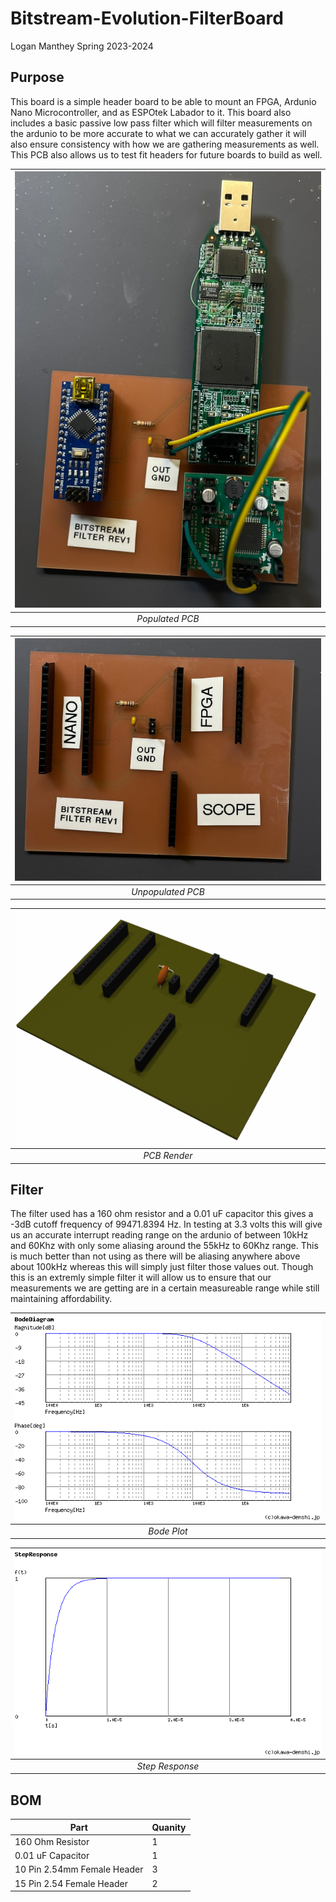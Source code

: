 # Bitstream-Evolution-FilterBoard
Logan Manthey Spring 2023-2024

## Purpose
This board is a simple header board to be able to mount an FPGA, Ardunio Nano Microcontroller, and as ESPOtek Labador to it. This board also includes a basic passive low pass filter which will filter measurements on the ardunio to be more accurate to what we can accurately gather it will also ensure consistency with how we are gathering measurements as well. This PCB also allows us to test fit headers for future boards to build as well. 

| ![PCBRende:r](Bitstream_Evolution_Filterboard/Images/PopulatedBoard.png) | 
|:--:| 
| *Populated PCB* |


| ![PCBRende:r](Bitstream_Evolution_Filterboard/Images/CompletedBoard.png) | 
|:--:| 
| *Unpopulated PCB* |


| ![PCBRende:r](Bitstream_Evolution_Filterboard/Images/RenderV1.png) | 
|:--:| 
| *PCB Render* |

## Filter
The filter used has a 160 ohm resistor and a 0.01 uF capacitor this gives a -3dB cutoff frequency of 99471.8394 Hz. In testing at 3.3 volts this will give us an accurate interrupt reading range on the ardunio of between 10kHz and 60Khz with only some aliasing around the 55kHz to 60Khz range. This is much better than not using as there will be aliasing anywhere above about 100kHz whereas this will simply just filter those values out. Though this is an extremly simple filter it will allow us to ensure that our measurements we are getting are in a certain measureable range while still maintaining affordability. 

| ![PCBRende:r](Bitstream_Evolution_Filterboard/Images/Bode.png) | 
|:--:| 
| *Bode Plot* |

| ![PCBRende:r](Bitstream_Evolution_Filterboard/Images/Step.png) | 
|:--:| 
| *Step Response* |

## BOM

| Part                        | Quanity |
| --------------------------- | ------- |
| 160 Ohm Resistor            | 1       |
| 0.01 uF Capacitor           | 1       |
| 10 Pin 2.54mm Female Header | 3       |
| 15 Pin 2.54 Female Header   | 2       |

